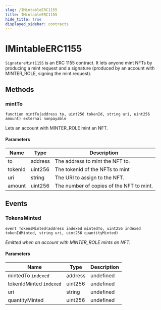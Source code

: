 ```yaml
---
slug: /IMintableERC1155
title: IMintableERC1155
hide_title: true
displayed_sidebar: contracts
---
```


# IMintableERC1155

`SignatureMint1155` is an ERC 1155 contract. It lets anyone mint NFTs by producing a mint request and a signature (produced by an account with MINTER_ROLE, signing the mint request).

## Methods

### mintTo

```solidity
function mintTo(address to, uint256 tokenId, string uri, uint256 amount) external nonpayable
```

Lets an account with MINTER_ROLE mint an NFT.

#### Parameters

| Name    | Type    | Description                              |
| ------- | ------- | ---------------------------------------- |
| to      | address | The address to mint the NFT to.          |
| tokenId | uint256 | The tokenId of the NFTs to mint          |
| uri     | string  | The URI to assign to the NFT.            |
| amount  | uint256 | The number of copies of the NFT to mint. |

## Events

### TokensMinted

```solidity
event TokensMinted(address indexed mintedTo, uint256 indexed tokenIdMinted, string uri, uint256 quantityMinted)
```

_Emitted when an account with MINTER_ROLE mints an NFT._

#### Parameters

| Name                    | Type    | Description |
| ----------------------- | ------- | ----------- |
| mintedTo `indexed`      | address | undefined   |
| tokenIdMinted `indexed` | uint256 | undefined   |
| uri                     | string  | undefined   |
| quantityMinted          | uint256 | undefined   |
